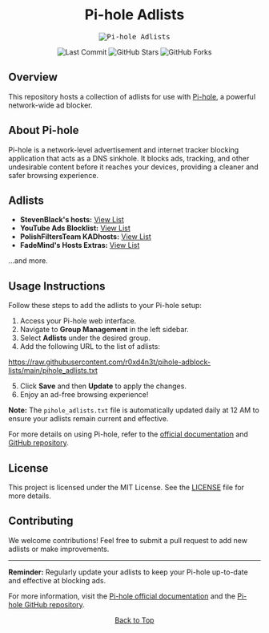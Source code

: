 <a id="top"></a>

#

<h1 align="center">Pi-hole Adlists</h1>

<p align="center"> 
  <kbd>
    <img src="https://raw.githubusercontent.com/r0xd4n3t/pihole-adblock-lists/main/img/adsx.png" alt="Pi-hole Adlists">
  </kbd>
</p>

<p align="center">
  <img src="https://img.shields.io/github/last-commit/r0xd4n3t/pihole-adblock-lists?style=flat" alt="Last Commit">
  <img src="https://img.shields.io/github/stars/r0xd4n3t/pihole-adblock-lists?color=brightgreen" alt="GitHub Stars">
  <img src="https://img.shields.io/github/forks/r0xd4n3t/pihole-adblock-lists?color=brightgreen" alt="GitHub Forks">
</p>

## Overview

This repository hosts a collection of adlists for use with [Pi-hole](https://pi-hole.net/), a powerful network-wide ad blocker.

## About Pi-hole

Pi-hole is a network-level advertisement and internet tracker blocking application that acts as a DNS sinkhole. It blocks ads, tracking, and other undesirable content before it reaches your devices, providing a cleaner and safer browsing experience.

## Adlists

- **StevenBlack's hosts:** [View List](https://raw.githubusercontent.com/StevenBlack/hosts/master/hosts)
- **YouTube Ads Blocklist:** [View List](https://raw.githubusercontent.com/kboghdady/youTube_ads_4_pi-hole/master/crowed_list.txt)
- **PolishFiltersTeam KADhosts:** [View List](https://raw.githubusercontent.com/PolishFiltersTeam/KADhosts/master/KADhosts.txt)
- **FadeMind's Hosts Extras:** [View List](https://raw.githubusercontent.com/FadeMind/hosts.extras/master/add.Spam/hosts)

...and more.

## Usage Instructions

Follow these steps to add the adlists to your Pi-hole setup:

1. Access your Pi-hole web interface.
2. Navigate to **Group Management** in the left sidebar.
3. Select **Adlists** under the desired group.
4. Add the following URL to the list of adlists:

https://raw.githubusercontent.com/r0xd4n3t/pihole-adblock-lists/main/pihole_adlists.txt

5. Click **Save** and then **Update** to apply the changes.
6. Enjoy an ad-free browsing experience!

**Note:** The `pihole_adlists.txt` file is automatically updated daily at 12 AM to ensure your adlists remain current and effective.

For more details on using Pi-hole, refer to the [official documentation](https://pi-hole.net/) and [GitHub repository](https://github.com/pi-hole/pi-hole).

## License

This project is licensed under the MIT License. See the [LICENSE](LICENSE) file for more details.

## Contributing

We welcome contributions! Feel free to submit a pull request to add new adlists or make improvements.

---

**Reminder:** Regularly update your adlists to keep your Pi-hole up-to-date and effective at blocking ads.

For more information, visit the [Pi-hole official documentation](https://pi-hole.net/) and the [Pi-hole GitHub repository](https://github.com/pi-hole/pi-hole).

<p align="center"><a href="#top">Back to Top</a></p>
